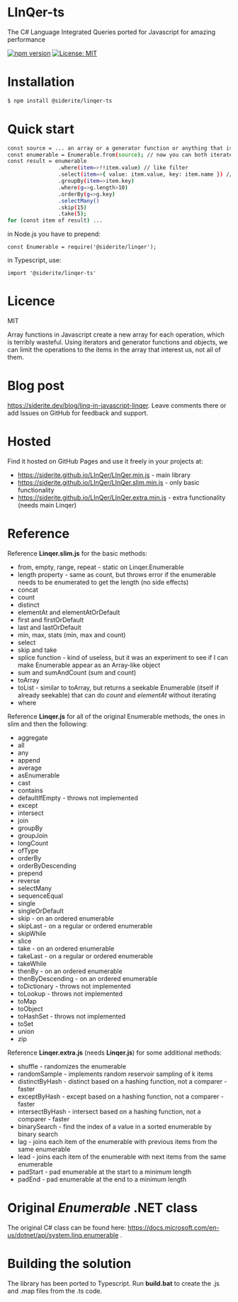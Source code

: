 # LInQer-ts
The C# Language Integrated Queries ported for Javascript for amazing performance

[![npm version](https://badge.fury.io/js/%40siderite%2Flinqer.svg)](https://badge.fury.io/js/%40siderite%2Flinqer) [![License: MIT](https://img.shields.io/badge/Licence-MIT-blueviolet)](https://opensource.org/licenses/MIT)

# Installation
```sh
$ npm install @siderite/linqer-ts
```

# Quick start
```sh
const source = ... an array or a generator function or anything that is iterable... ;
const enumerable = Enumerable.from(source); // now you can both iterate and use LINQ like functions
const result = enumerable
                .where(item=>!!item.value) // like filter
                .select(item=>{ value: item.value, key: item.name }) // like map
                .groupBy(item=>item.key)
                .where(g=>g.length>10)
                .orderBy(g=>g.key)
                .selectMany()
                .skip(15)
                .take(5);
for (const item of result) ...
```
in Node.js you have to prepend:
```
const Enumerable = require('@siderite/linqer');
```

in Typescript, use:
```
import '@siderite/linqer-ts'
```
# Licence
MIT

Array functions in Javascript create a new array for each operation, which is terribly wasteful. Using iterators and generator functions and objects, we can limit the operations to the items in the array that interest us, not all of them.

# Blog post
https://siderite.dev/blog/linq-in-javascript-linqer. Leave comments there or add Issues on GitHub for feedback and support.

# Hosted
Find it hosted on GitHub Pages and use it freely in your projects at: 
 - https://siderite.github.io/LInQer/LInQer.min.js - main library
 - https://siderite.github.io/LInQer/LInQer.slim.min.js - only basic functionality
 - https://siderite.github.io/LInQer/LInQer.extra.min.js - extra functionality (needs main Linqer)

# Reference
Reference **Linqer.slim.js** for the basic methods:
- from, empty, range, repeat - static on Linqer.Enumerable
- length property - same as count, but throws error if the enumerable needs to be enumerated to get the length (no side effects)
- concat
- count
- distinct
- elementAt and elementAtOrDefault
- first and firstOrDefault
- last and lastOrDefault
- min, max, stats (min, max and count)
- select
- skip and take
- splice function - kind of useless, but it was an experiment to see if I can make Enumerable appear as an Array-like object
- sum and sumAndCount (sum and count)
- toArray
- toList - similar to toArray, but returns a seekable Enumerable (itself if already seekable) that can do *count* and *elementAt* without iterating
- where

Reference **Linqer.js** for all of the original Enumerable methods, the ones in slim and then the following:
- aggregate
- all
- any
- append
- average
- asEnumerable
- cast
- contains
- defaultIfEmpty - throws not implemented
- except
- intersect
- join
- groupBy
- groupJoin
- longCount
- ofType
- orderBy
- orderByDescending
- prepend
- reverse
- selectMany
- sequenceEqual
- single
- singleOrDefault
- skip - on an ordered enumerable
- skipLast - on a regular or ordered enumerable
- skipWhile
- slice
- take - on an ordered enumerable
- takeLast - on a regular or ordered enumerable
- takeWhile
- thenBy - on an ordered enumerable
- thenByDescending - on an ordered enumerable
- toDictionary - throws not implemented
- toLookup - throws not implemented
- toMap
- toObject
- toHashSet - throws not implemented
- toSet
- union
- zip

Reference **Linqer.extra.js** (needs **Linqer.js**) for some additional methods:
- shuffle - randomizes the enumerable
- randomSample - implements random reservoir sampling of k items
- distinctByHash - distinct based on a hashing function, not a comparer - faster
- exceptByHash - except based on a hashing function, not a comparer - faster
- intersectByHash - intersect based on a hashing function, not a comparer - faster
- binarySearch - find the index of a value in a sorted enumerable by binary search
- lag - joins each item of the enumerable with previous items from the same enumerable
- lead - joins each item of the enumerable with next items from the same enumerable
- padStart - pad enumerable at the start to a minimum length
- padEnd - pad enumerable at the end to a minimum length

# Original *Enumerable* .NET class

The original C# class can be found here: https://docs.microsoft.com/en-us/dotnet/api/system.linq.enumerable .

# Building the solution

The library has been ported to Typescript. Run **build.bat** to create the .js and .map files from the .ts code.